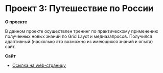 # Проект 3: Путешествие по России

**О проекте**

В данном проекте осуществлен тренинг по практическому применению полученных новых знаний по Grid Layot и медиазапросов. Получился адаптивный (насколько это возможно из имеющихся знаний и опыта) сайт. 

**Сайт**

* [Ссылка на web-страницу](https://batkich.github.io/russian-travel/)


